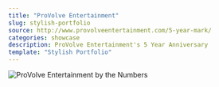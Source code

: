 ```yaml
---
title: "ProVolve Entertainment"
slug: stylish-portfolio
source: http://www.provolveentertainment.com/5-year-mark/
categories: showcase
description: ProVolve Entertainment's 5 Year Anniversary
template: "Stylish Portfolio"
---
```


<img src="/assets/img/showcase/provolve.jpg" class="img-responsive" alt="ProVolve Entertainment by the Numbers">